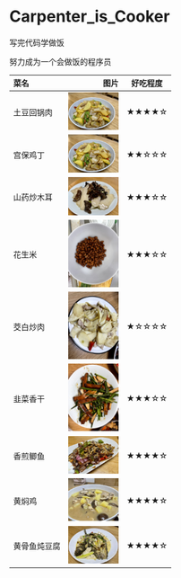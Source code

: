 # Carpenter_is_Cooker
写完代码学做饭

努力成为一个会做饭的程序员

| 菜名        | 图片       | 好吃程度 |
| :-----     | ----:       | :----:  |
| 土豆回锅肉 | <img src="https://github.com/Ghustwb/Carpenter_is_Cooker/blob/main/images/土豆回锅肉.jpg" width="90"> | ★★★★☆ |
| 宫保鸡丁 | <img src="https://github.com/Ghustwb/Carpenter_is_Cooker/blob/main/images/土豆回锅肉.jpg" width="90"> | ★★☆☆☆ |
| 山药炒木耳 | <img src="https://github.com/Ghustwb/Carpenter_is_Cooker/blob/main/images/山药炒木耳.jpg" width="90"> | ★★★☆☆ |
| 花生米 | <img src="https://github.com/Ghustwb/Carpenter_is_Cooker/blob/main/images/花生米.jpg" width="90"> | ★★★☆☆ |
| 茭白炒肉 | <img src="https://github.com/Ghustwb/Carpenter_is_Cooker/blob/main/images/茭白炒肉.jpg" width="90"> | ★☆☆☆☆ |
| 韭菜香干 | <img src="https://github.com/Ghustwb/Carpenter_is_Cooker/blob/main/images/韭菜香干.jpg" width="90"> | ★★★☆☆ |
| 香煎鲫鱼 | <img src="https://github.com/Ghustwb/Carpenter_is_Cooker/blob/main/images/香煎鲫鱼.jpg" width="90"> | ★★★★☆ |
| 黄焖鸡 | <img src="https://github.com/Ghustwb/Carpenter_is_Cooker/blob/main/images/黄焖鸡.jpg" width="90"> | ★★★★☆ |
| 黄骨鱼炖豆腐 | <img src="https://github.com/Ghustwb/Carpenter_is_Cooker/blob/main/images/黄骨鱼炖豆腐.jpg" width="90"> | ★★★★☆ |update